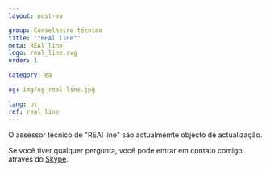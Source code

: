 ```yaml
---
layout: post-ea

group: Сonselheiro técnico
title: '"REAl line"'
meta: REAl line
logo: real_line.svg
order: 1

category: ea

og: img/og-real-line.jpg

lang: pt
ref: real_line
---
```


O assessor técnico de "REAl line" são actualmemte objecto de actualização.

Se você tiver qualquer pergunta, você pode entrar em contato comigo através do <a href="skype:chutkoy89?chat" target="_blank">Skype</a>. 
